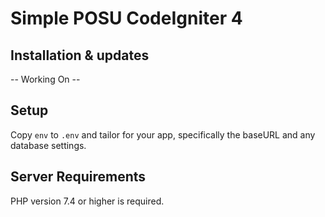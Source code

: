 # Simple POSU CodeIgniter 4

## Installation & updates

-- Working On --

## Setup

Copy `env` to `.env` and tailor for your app, specifically the baseURL
and any database settings.

## Server Requirements

PHP version 7.4 or higher is required.
